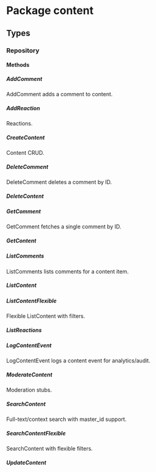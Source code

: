 # Package content

## Types

### Repository

#### Methods

##### AddComment

AddComment adds a comment to content.

##### AddReaction

Reactions.

##### CreateContent

Content CRUD.

##### DeleteComment

DeleteComment deletes a comment by ID.

##### DeleteContent

##### GetComment

GetComment fetches a single comment by ID.

##### GetContent

##### ListComments

ListComments lists comments for a content item.

##### ListContent

##### ListContentFlexible

Flexible ListContent with filters.

##### ListReactions

##### LogContentEvent

LogContentEvent logs a content event for analytics/audit.

##### ModerateContent

Moderation stubs.

##### SearchContent

Full-text/context search with master_id support.

##### SearchContentFlexible

SearchContent with flexible filters.

##### UpdateContent

